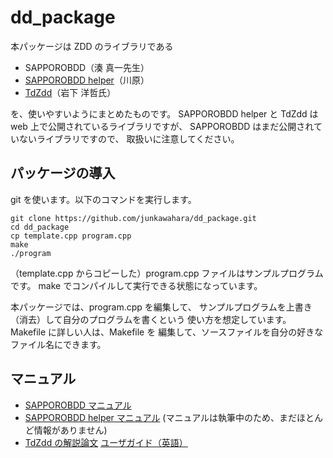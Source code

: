 # dd_package

本パッケージは ZDD のライブラリである

* SAPPOROBDD（湊 真一先生）
* [SAPPOROBDD helper](https://github.com/junkawahara/sbdd_helper)（川原）
* [TdZdd](https://github.com/kunisura/TdZdd)（岩下 洋哲氏）

を、使いやすいようにまとめたものです。
SAPPOROBDD helper と TdZdd は web 上で公開されているライブラリですが、
SAPPOROBDD はまだ公開されていないライブラリですので、
取扱いに注意してください。

## パッケージの導入

git を使います。以下のコマンドを実行します。

```
git clone https://github.com/junkawahara/dd_package.git
cd dd_package
cp template.cpp program.cpp
make
./program
```

（template.cpp からコピーした）program.cpp
ファイルはサンプルプログラムです。
make でコンパイルして実行できる状態になっています。

本パッケージでは、program.cpp を編集して、
サンプルプログラムを上書き（消去）して自分のプログラムを書くという
使い方を想定しています。Makefile に詳しい人は、Makefile を
編集して、ソースファイルを自分の好きなファイル名にできます。


## マニュアル

* [SAPPOROBDD マニュアル](http://www.lab2.kuis.kyoto-u.ac.jp/jkawahara/dd/BDD+.pdf)
* [SAPPOROBDD helper マニュアル](https://github.com/junkawahara/sbdd_helper) (マニュアルは執筆中のため、まだほとんど情報がありません)
* [TdZdd の解説論文](http://doi.org/10.11309/jssst.34.3_97) [ユーザガイド（英語）](http://kunisura.github.io/TdZdd/doc/index.html)
